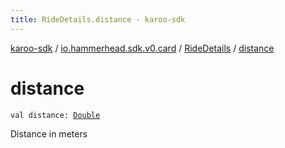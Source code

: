 ```yaml
---
title: RideDetails.distance - karoo-sdk
---
```


[karoo-sdk](../../index.html) / [io.hammerhead.sdk.v0.card](../index.html) / [RideDetails](index.html) / [distance](./distance.html)

# distance

`val distance: `[`Double`](https://kotlinlang.org/api/latest/jvm/stdlib/kotlin/-double/index.html)

Distance in meters

